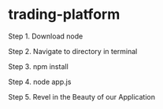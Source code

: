 # trading-platform

Step 1. Download node


Step 2. Navigate to directory in terminal


Step 3. npm install


Step 4. node app.js


Step 5. Revel in the Beauty of our Application

